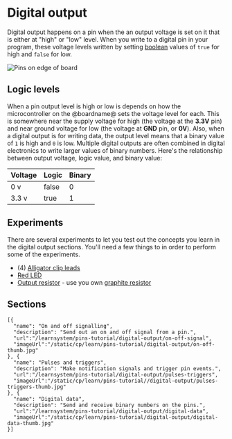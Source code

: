 # Digital output

Digital output happens on a pin when the an output voltage is set on it that is either at "high" or "low" level. When you write to a digital pin in your program, these voltage levels written by setting [boolean](/types/boolean) values of ``true`` for high and ``false`` for low.

![Pins on edge of board](/static/cp/learn/pins-tutorial/digital-output/digital-output-header.jpg)

## Logic levels

When a pin output level is high or low is depends on how the microcontroller on the @boardname@ sets the voltage level for each. This is somewhere near the supply voltage for high (the voltage at the **3.3V** pin) and near ground voltage for low (the voltage at **GND** pin, or **0V**). Also, when a digital output is for writing data, the output level means that a binary value of `1` is high and `0` is low. Multiple digital outputs are often combined in digital electronics to write larger values of binary numbers. Here's the relationship between output voltage, logic value, and binary value:

Voltage | Logic | Binary
-|-|-
0 v | false | 0
3.3 v | true | 1

## Experiments

There are several experiments to let you test out the concepts you learn in the digital output sections. You'll need a few things to in order to perform some of the experiments. 

* (4) [Alligator clip leads](https://www.adafruit.com/product/1008)
* [Red LED](https://www.adafruit.com/product/297)
* [Output resistor](https://www.adafruit.com/product/2892) - use you own [graphite resistor](/learnsystem/pins-tutorial/devices/make-a-resistor)

## Sections

```codecard
[{
  "name": "On and off signalling",
  "description": "Send out an on and off signal from a pin.",
  "url":"/learnsystem/pins-tutorial/digital-output/on-off-signal",
  "imageUrl":"/static/cp/learn/pins-tutorial/digital-output/on-off-thumb.jpg"
}, {
  "name": "Pulses and triggers",
  "description": "Make notification signals and trigger pin events.",
  "url":"/learnsystem/pins-tutorial/digital-output/pulses-triggers",
  "imageUrl":"/static/cp/learn/pins-tutorial//digital-output/pulses-triggers-thumb.jpg"
}, {
  "name": "Digital data",
  "description": "Send and receive binary numbers on the pins.",
  "url":"/learnsystem/pins-tutorial/digital-output/digital-data",
  "imageUrl":"/static/cp/learn/pins-tutorial/digital-output/digital-data-thumb.jpg"
}]
```
